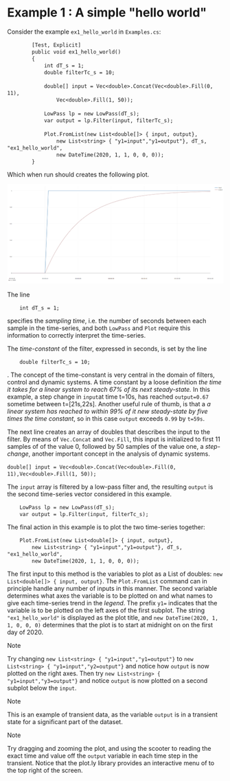 # Example 1 : A simple "hello world" 

Consider the example ``ex1_hello_world`` in ``Examples.cs``:

```
        [Test, Explicit]
        public void ex1_hello_world()
        {
            int dT_s = 1;
            double filterTc_s = 10;

            double[] input = Vec<double>.Concat(Vec<double>.Fill(0, 11),
                Vec<double>.Fill(1, 50));

            LowPass lp = new LowPass(dT_s);
            var output = lp.Filter(input, filterTc_s);

            Plot.FromList(new List<double[]> { input, output},
                new List<string> { "y1=input","y1=output"}, dT_s, "ex1_hello_world",
                new DateTime(2020, 1, 1, 0, 0, 0));
        }
```

Which when run should creates the following plot.

![Example 1:hello world](./images/ex1_hello_world.png)


The line
```
	int dT_s = 1;
```
specifies the *sampling time*, i.e. the number of seconds between each sample in the time-series, and both ``LowPass`` and 
``Plot`` require this information to correctly interpret the time-series.


The *time-constant* of the filter, expressed in seconds, is set by the line
```
	double filterTc_s = 10;
``` 
.
The concept of the time-constant is very central in the domain of filters, control and dynamic systems. A time constant by a loose definition 
 *the time it takes for a linear system to reach 67% of its next steady-state.* In this example, a step change in ``input``at time t=10s, has reached 
 ``output=0.67`` sometime between t=[21s,22s]. Another useful rule of thumb, is that a *a linear system has reached to within 99% of it new steady-state by five times the 
 time constant*, so in this case ``output`` exceeds ``0.99`` by ``t=59s``.
 
 
The next line creates an array of doubles that describes the input to the filter. By means of ``Vec.Concat`` and ``Vec.Fill``, this input is initialized to first 11 samples of
of the value 0, followed by 50 samples of the value one, a *step-change*, another important concept in the analysis of dynamic systems. 
```
double[] input = Vec<double>.Concat(Vec<double>.Fill(0, 11),Vec<double>.Fill(1, 50));
```
 
The ``input`` array is filtered by a low-pass filter and, the resulting ``output`` is the second time-series vector considered in this example.
```
	LowPass lp = new LowPass(dT_s);
	var output = lp.Filter(input, filterTc_s);
```
 
The final action in this example is to plot the two time-series together:
```
	Plot.FromList(new List<double[]> { input, output},
		new List<string> { "y1=input","y1=output"}, dT_s, "ex1_hello_world",
		new DateTime(2020, 1, 1, 0, 0, 0)); 
 ```
The first input to this method is the variables to plot as a List of doubles: ``new List<double[]> { input, output}``. The ``Plot.FromList`` command can in principle handle 
any number of inputs in this manner. The second variable determines what axes the variable is to be plotted on and what names to give each time-series trend in the *legend*.
The prefix ``y1=`` indicates that the variable is to be plotted  on the left axes of the first subplot. 
The string ``"ex1_hello_world"`` is displayed as the plot title, and ``new DateTime(2020, 1, 1, 0, 0, 0)`` determines that the plot is to start at midnight on on the first day of 2020.

> [!Note]
> Try changing ``new List<string> { "y1=input","y1=output"}`` to ``new List<string> { "y1=input","y2=output"}`` and notice how ``output`` is now plotted on the right axes. 
Then try ``new List<string> { "y1=input","y3=output"}`` and notice ``output`` is now plotted on a second subplot below the ``input``.  
   
 > [!Note]
> This is an example of transient data, as the variable ``output`` is in a transient state for a significant part of the dataset.  
 
> [!Note]
> Try dragging and zooming the plot, and using the scooter to reading the exact time and value off the ``output`` variable in each time step in the transient.
> Notice that the plot.ly library provides an interactive menu of to the top right of the screen. 
 
 






